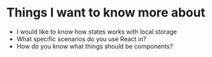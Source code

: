 # Things I want to know more about

* I would like to know how states works with local storage
* What specific scenarios do you use React in?
* How do you know what things should be components? 
